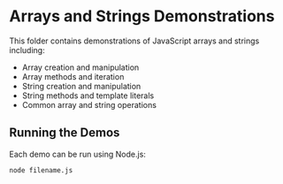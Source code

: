 # Arrays and Strings Demonstrations

This folder contains demonstrations of JavaScript arrays and strings including:
- Array creation and manipulation
- Array methods and iteration
- String creation and manipulation
- String methods and template literals
- Common array and string operations

## Running the Demos
Each demo can be run using Node.js:
```bash
node filename.js
```
